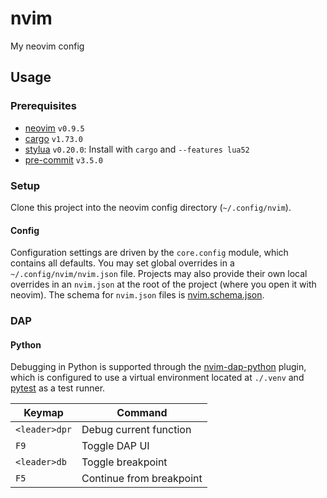 # nvim

My neovim config

## Usage

### Prerequisites

- [neovim][neovim-home] `v0.9.5`
- [cargo][cargo-repo] `v1.73.0`
- [stylua][stylua-repo] `v0.20.0`: Install with `cargo` and `--features lua52`
- [pre-commit][pre-commit-home] `v3.5.0`

### Setup

Clone this project into the neovim config directory (`~/.config/nvim`).

#### Config

Configuration settings are driven by the `core.config` module, which contains all defaults. You
may set global overrides in a `~/.config/nvim/nvim.json` file.  Projects may also provide their own
local overrides in an `nvim.json` at the root of the project (where you open it with neovim).  The
schema for `nvim.json` files is [nvim.schema.json](./nvim.schema.json).

### DAP

#### Python

Debugging in Python is supported through the [nvim-dap-python][nvim-dap-python-repo] plugin, which
is configured to use a virtual environment located at `./.venv` and [pytest][pytest-repo] as a
test runner.

| Keymap        | Command                  |
| ------------- | ------------------------ |
| `<leader>dpr` | Debug current function   |
| `F9`          | Toggle DAP UI            |
| `<leader>db`  | Toggle breakpoint        |
| `F5`          | Continue from breakpoint |


[cargo-repo]: https://github.com/rust-lang/cargo
[neovim-home]: https://neovim.io
[nvim-dap-python-repo]: https://github.com/mfussenegger/nvim-dap-python
[pre-commit-home]: https://pre-commit.com
[pytest-repo]: https://github.com/pytest-dev/pytest
[stylua-repo]: https://github.com/JohnnyMorganz/StyLua
